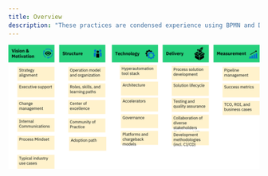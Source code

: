 ```yaml
---
title: Overview
description: "These practices are condensed experience using BPMN and DMN on the Camunda toolstack, and are a mix of conceptual and practical implementation information."
---
```


![poam-overview](assets/poam-overview.png)
